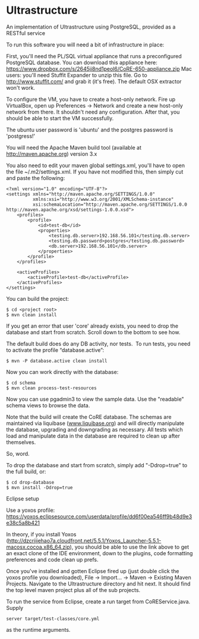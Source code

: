 Ultrastructure
==============

An implementation of Ultrastructure using PostgreSQL, provided as a RESTful service

To run this software you will need a bit of infrastructure in place:

First, you'll need the PL/SQL virtual appliance that runs a preconfigured PostgreSQL database.
You can download this appliance here: https://www.dropbox.com/s/2645ji8nd1peol6/CoRE-650-appliance.zip
Mac users: you'll need Stuffit Expander to unzip this file. Go to http://www.stuffit.com/ and grab it (it's free). The default OSX extractor won't work.

To configure the VM, you have to create a host-only network. Fire up VirtualBox, open up Preferences -> Network and create a new host-only network from there. It shouldn't need any configuration. After that, you should be able to start the VM successfully. 

The ubuntu user password is 'ubuntu' and the postgres password is 'postgress!'
    
You will need the Apache Maven build tool (available at http://maven.apache.org) version 3.x


You also need to edit your maven global settings.xml, you'll have to open the file ~/.m2/settings.xml.  If
you have not modified this, then simply cut and paste the following:

    <?xml version="1.0" encoding="UTF-8"?>
    <settings xmlns="http://maven.apache.org/SETTINGS/1.0.0"
              xmlns:xsi="http://www.w3.org/2001/XMLSchema-instance"
              xsi:schemaLocation="http://maven.apache.org/SETTINGS/1.0.0 http://maven.apache.org/xsd/settings-1.0.0.xsd">
        <profiles>
            <profile>
                <id>test-db</id>
                <properties>
                    <testing.db.server>192.168.56.101</testing.db.server>
                    <testing.db.password>postgres</testing.db.password>
                    <db.server>192.168.56.101</db.server>
                </properties>
            </profile>
        </profiles>
        
        <activeProfiles>
            <activeProfile>test-db</activeProfile>
        </activeProfiles>
    </settings>

You can build the project:

    $ cd <project root>
    $ mvn clean install

If you get an error that user 'core' already exists, you need to drop the database and start from scratch. Scroll down to the bottom to see how.

The default build does do any DB activity, nor tests.  To run tests, you need to activate the profile “database.active”:

    $ mvn -P database.active clean install

Now you can work directly with the database:

    $ cd schema
    $ mvn clean process-test-resources

Now you can use pgadmin3 to view the sample data.  Use the "readable" schema views to browse the data.

Note that the build will create the CoRE database.  The schemas are maintained via liquibase (www.liquibase.org)
and will directly manipulate the database, upgrading and downgrading as necessary.  All tests
which load and manipulate data in the database are required to clean up after themselves.

So, word.

To drop the database and start from scratch, simply add "-Ddrop=true" to the full build, or:

    $ cd drop-database
    $ mvn install -Ddrop=true
    
Eclipse setup

Use a yoxos profile: https://yoxos.eclipsesource.com/userdata/profile/dd6f00ea546ff9b48d9e3e38c5a8b421

In theory, if you install Yoxos (http://dzcriijehao7a.cloudfront.net/5.5.1/Yoxos_Launcher-5.5.1-macosx.cocoa.x86_64.zip), you should be able to use the link above to get an exact clone of the IDE environment, down to the plugins, code formatting preferences and code clean up prefs.

Once you've installed and gotten Eclipse fired up (just double click the yoxos profile you downloaded), File -> Import... -> Maven -> Existing Maven Projects. Navigate to the Ultrastructure directory and hit next. It should find the top level maven project plus all of the sub projects.

To run the service from Eclipse, create a run target from CoREService.java. Supply 
    
    server target/test-classes/core.yml 
    
as the runtime arguments.
